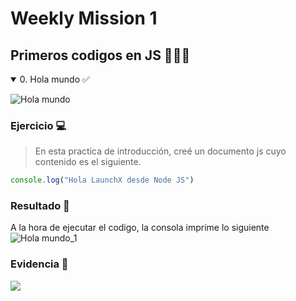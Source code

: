 # Weekly Mission 1
## Primeros codigos en JS 👨🏻‍💻

<details open>
  <summary> 0. Hola mundo ✅ </summary>
  
  ![Hola mundo](https://user-images.githubusercontent.com/99302791/170813868-1a5d2658-2ba2-4c79-9244-faccc0724f85.png)
  
  ### Ejercicio 💻
  > En esta practica de introducción, creé un documento js cuyo contenido es el siguiente. 
  
  ``` js
  console.log("Hola LaunchX desde Node JS")
  ```
  
  ### Resultado 📑
  A la hora de ejecutar el codigo, la consola imprime lo siguiente
  ![Hola mundo_1](https://user-images.githubusercontent.com/99302791/170814378-bbc2e331-8d0a-403f-9dd7-9daf3badd0a9.png)
  
  ### Evidencia 🔗
  <a href="https://github.com/RIvanCF/playbook/blob/main/weekly_mission_1/hello.js"><img src="https://img.shields.io/badge/Practica%200-Hola-green"></a>

  </details>
  
